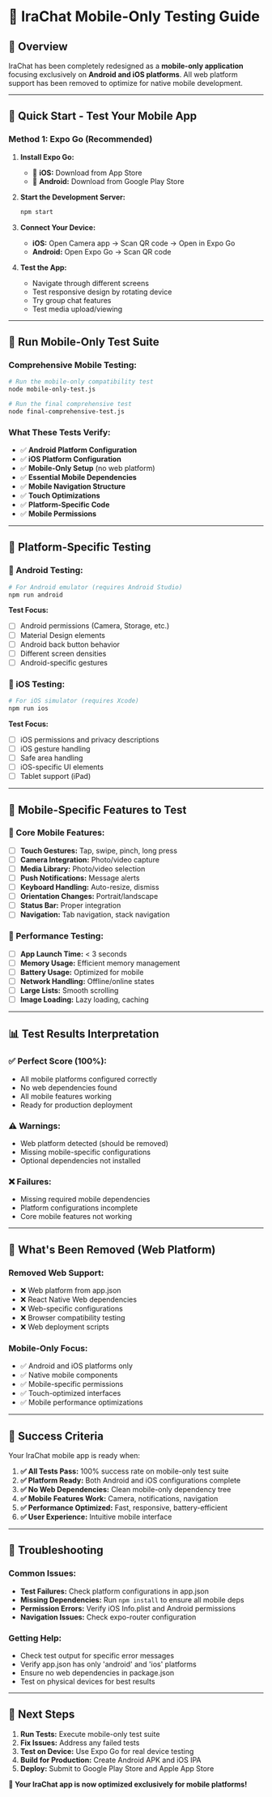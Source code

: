 # 📱 IraChat Mobile-Only Testing Guide

## 🎯 **Overview**

IraChat has been completely redesigned as a **mobile-only application** focusing exclusively on **Android and iOS platforms**. All web platform support has been removed to optimize for native mobile development.

---

## 🚀 **Quick Start - Test Your Mobile App**

### **Method 1: Expo Go (Recommended)**

1. **Install Expo Go:**
   - 📱 **iOS:** Download from App Store
   - 🤖 **Android:** Download from Google Play Store

2. **Start the Development Server:**
   ```bash
   npm start
   ```

3. **Connect Your Device:**
   - **iOS:** Open Camera app → Scan QR code → Open in Expo Go
   - **Android:** Open Expo Go → Scan QR code

4. **Test the App:**
   - Navigate through different screens
   - Test responsive design by rotating device
   - Try group chat features
   - Test media upload/viewing

---

## 🧪 **Run Mobile-Only Test Suite**

### **Comprehensive Mobile Testing:**
```bash
# Run the mobile-only compatibility test
node mobile-only-test.js

# Run the final comprehensive test
node final-comprehensive-test.js
```

### **What These Tests Verify:**
- ✅ **Android Platform Configuration**
- ✅ **iOS Platform Configuration** 
- ✅ **Mobile-Only Setup** (no web platform)
- ✅ **Essential Mobile Dependencies**
- ✅ **Mobile Navigation Structure**
- ✅ **Touch Optimizations**
- ✅ **Platform-Specific Code**
- ✅ **Mobile Permissions**

---

## 📱 **Platform-Specific Testing**

### **🤖 Android Testing:**
```bash
# For Android emulator (requires Android Studio)
npm run android
```

**Test Focus:**
- [ ] Android permissions (Camera, Storage, etc.)
- [ ] Material Design elements
- [ ] Android back button behavior
- [ ] Different screen densities
- [ ] Android-specific gestures

### **🍎 iOS Testing:**
```bash
# For iOS simulator (requires Xcode)
npm run ios
```

**Test Focus:**
- [ ] iOS permissions and privacy descriptions
- [ ] iOS gesture handling
- [ ] Safe area handling
- [ ] iOS-specific UI elements
- [ ] Tablet support (iPad)

---

## 🎯 **Mobile-Specific Features to Test**

### **📱 Core Mobile Features:**
- [ ] **Touch Gestures:** Tap, swipe, pinch, long press
- [ ] **Camera Integration:** Photo/video capture
- [ ] **Media Library:** Photo/video selection
- [ ] **Push Notifications:** Message alerts
- [ ] **Keyboard Handling:** Auto-resize, dismiss
- [ ] **Orientation Changes:** Portrait/landscape
- [ ] **Status Bar:** Proper integration
- [ ] **Navigation:** Tab navigation, stack navigation

### **🔧 Performance Testing:**
- [ ] **App Launch Time:** < 3 seconds
- [ ] **Memory Usage:** Efficient memory management
- [ ] **Battery Usage:** Optimized for mobile
- [ ] **Network Handling:** Offline/online states
- [ ] **Large Lists:** Smooth scrolling
- [ ] **Image Loading:** Lazy loading, caching

---

## 📊 **Test Results Interpretation**

### **✅ Perfect Score (100%):**
- All mobile platforms configured correctly
- No web dependencies found
- All mobile features working
- Ready for production deployment

### **⚠️ Warnings:**
- Web platform detected (should be removed)
- Missing mobile-specific configurations
- Optional dependencies not installed

### **❌ Failures:**
- Missing required mobile dependencies
- Platform configurations incomplete
- Core mobile features not working

---

## 🚫 **What's Been Removed (Web Platform)**

### **Removed Web Support:**
- ❌ Web platform from app.json
- ❌ React Native Web dependencies
- ❌ Web-specific configurations
- ❌ Browser compatibility testing
- ❌ Web deployment scripts

### **Mobile-Only Focus:**
- ✅ Android and iOS platforms only
- ✅ Native mobile components
- ✅ Mobile-specific permissions
- ✅ Touch-optimized interfaces
- ✅ Mobile performance optimizations

---

## 🎉 **Success Criteria**

Your IraChat mobile app is ready when:

1. **✅ All Tests Pass:** 100% success rate on mobile-only test suite
2. **✅ Platform Ready:** Both Android and iOS configurations complete
3. **✅ No Web Dependencies:** Clean mobile-only dependency tree
4. **✅ Mobile Features Work:** Camera, notifications, navigation
5. **✅ Performance Optimized:** Fast, responsive, battery-efficient
6. **✅ User Experience:** Intuitive mobile interface

---

## 🔧 **Troubleshooting**

### **Common Issues:**
- **Test Failures:** Check platform configurations in app.json
- **Missing Dependencies:** Run `npm install` to ensure all mobile deps
- **Permission Errors:** Verify iOS Info.plist and Android permissions
- **Navigation Issues:** Check expo-router configuration

### **Getting Help:**
- Check test output for specific error messages
- Verify app.json has only 'android' and 'ios' platforms
- Ensure no web dependencies in package.json
- Test on physical devices for best results

---

## 📱 **Next Steps**

1. **Run Tests:** Execute mobile-only test suite
2. **Fix Issues:** Address any failed tests
3. **Test on Device:** Use Expo Go for real device testing
4. **Build for Production:** Create Android APK and iOS IPA
5. **Deploy:** Submit to Google Play Store and Apple App Store

**🎯 Your IraChat app is now optimized exclusively for mobile platforms!**
